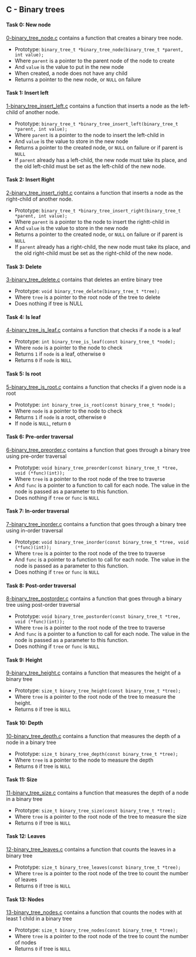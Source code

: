 ## C - Binary trees

#### Task 0: New node
[0-binary_tree_node.c](0-binary_tree_node.c) contains a function that creates a binary tree node.
- Prototype: `binary_tree_t *binary_tree_node(binary_tree_t *parent, int value);`
- Where `parent` is a pointer to the parent node of the node to create
- And `value` is the value to put in the new node
- When created, a node does not have any child
- Returns a pointer to the new node, or `NULL` on failure

#### Task 1: Insert left
[1-binary_tree_insert_left.c](1-binary_tree_insert_left.c) contains a function that inserts a node as the left-child of another node.
- Prototype: `binary_tree_t *binary_tree_insert_left(binary_tree_t *parent, int value);`
- Where `parent` is a pointer to the node to insert the left-child in
- And `value` is the value to store in the new node
- Returns a pointer to the created node, or `NULL` on failure or if parent is `NULL`
- If `parent` already has a left-child, the new node must take its place, and the old left-child must be set as the left-child of the new node.

#### Task 2: Insert Right
[2-binary_tree_insert_right.c](2-binary_tree_insert_right.c) contains a function that inserts a node as the right-child of another node.
- Prototype: `binary_tree_t *binary_tree_insert_right(binary_tree_t *parent, int value);`
- Where `parent` is a pointer to the node to insert the rightt-child in
- And `value` is the value to store in the new node
- Returns a pointer to the created node, or `NULL` on failure or if parent is `NULL`
- If `parent` already has a right-child, the new node must take its place, and the old right-child must be set as the right-child of the new node.

#### Task 3: Delete
[3-binary_tree_delete.c](3-binary_tree_delete.c) contains that deletes an entire binary tree
- Prototype: `void binary_tree_delete(binary_tree_t *tree);`
- Where `tree` is a pointer to the root node of the tree to delete
- Does nothing if tree is NULL

#### Task 4: Is leaf
[4-binary_tree_is_leaf.c](4-binary_tree_is_leaf.c) contains a function that checks if a node is a leaf
- Prototype: `int binary_tree_is_leaf(const binary_tree_t *node);`
- Where `node` is a pointer to the node to check
- Returns `1` if `node` is a leaf, otherwise `0`
- Returns `0` if `node` is `NULL`

#### Task 5: Is root
[5-binary_tree_is_root.c](5-binary_tree_is_root.c) contains a function that checks if a given node is a root
- Prototype: `int binary_tree_is_root(const binary_tree_t *node);`
- Where `node` is a pointer to the node to check
- Returns `1` if `node` is a root, otherwise `0`
- If node is `NULL`, return `0`

#### Task 6: Pre-order traversal
[6-binary_tree_preorder.c](6-binary_tree_preorder.c) contains a function that goes through a binary tree using pre-order traversal
- Prototype: `void binary_tree_preorder(const binary_tree_t *tree, void (*func)(int));`
- Where `tree` is a pointer to the root node of the tree to traverse
- And `func` is a pointer to a function to call for each node. The value in the node is passed as a parameter to this function.
- Does nothing if `tree` or `func` is `NULL`

#### Task 7: In-order traversal
[7-binary_tree_inorder.c](7-binary_tree_inorder.c) contains a function that goes through a binary tree using in-order traversal
- Prototype: `void binary_tree_inorder(const binary_tree_t *tree, void (*func)(int));`
- Where `tree` is a pointer to the root node of the tree to traverse
- And `func` is a pointer to a function to call for each node. The value in the node is passed as a parameter to this function.
- Does nothing if `tree` or `func` is `NULL`

#### Task 8: Post-order traversal
[8-binary_tree_postorder.c](8-binary_tree_postorder.c) contains a function that goes through a binary tree using post-order traversal
- Prototype: `void binary_tree_postorder(const binary_tree_t *tree, void (*func)(int));`
- Where `tree` is a pointer to the root node of the tree to traverse
- And `func` is a pointer to a function to call for each node. The value in the node is passed as a parameter to this function.
- Does nothing if `tree` or `func` is `NULL`

#### Task 9: Height
[9-binary_tree_height.c](9-binary_tree_height.c) contains a function that measures the height of a binary tree
- Prototype: `size_t binary_tree_height(const binary_tree_t *tree);`
- Where `tree` is a pointer to the root node of the tree to measure the height.
- Returns `0` if tree is `NULL`

#### Task 10: Depth
[10-binary_tree_depth.c](10-binary_tree_depth.c) contains a function that measures the depth of a node in a binary tree
- Prototype: `size_t binary_tree_depth(const binary_tree_t *tree);`
- Where `tree` is a pointer to the node to measure the depth
- Returns `0` if tree is `NULL`

#### Task 11: Size
[11-binary_tree_size.c](11-binary_tree_size.c) contains a function that measures the depth of a node in a binary tree
- Prototype: `size_t binary_tree_size(const binary_tree_t *tree);`
- Where `tree` is a pointer to the root node of the tree to measure the size
- Returns `0` if tree is `NULL`

#### Task 12: Leaves
[12-binary_tree_leaves.c](12-binary_tree_leaves.c) contains a function that counts the leaves in a binary tree
- Prototype: `size_t binary_tree_leaves(const binary_tree_t *tree);`
- Where `tree` is a pointer to the root node of the tree to count the number of leaves
- Returns `0` if tree is `NULL`

#### Task 13: Nodes
[13-binary_tree_nodes.c](13-binary_tree_nodes.c) contains a function that counts the nodes with at least 1 child in a binary tree
- Prototype: `size_t binary_tree_nodes(const binary_tree_t *tree);`
- Where `tree` is a pointer to the root node of the tree to count the number of nodes
- Returns `0` if tree is `NULL`

